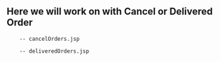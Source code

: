 ## Here we will work on with Cancel or Delivered Order

        -- cancelOrders.jsp

        -- deliveredOrders.jsp
